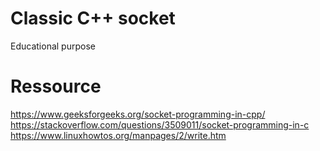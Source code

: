 # Classic C++ socket
Educational purpose

# Ressource

https://www.geeksforgeeks.org/socket-programming-in-cpp/ <br>
https://stackoverflow.com/questions/3509011/socket-programming-in-c <br>
https://www.linuxhowtos.org/manpages/2/write.htm

